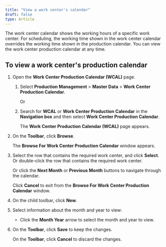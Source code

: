```yaml
---
title: "View a work center's calendar"
draft: false
type: Article
---
```


The work center calendar shows the working hours of a specific work center. For scheduling, the working time shown in the work center calendar overrides the working time shown in the production calendar. You can view the work center production calendar at any time.

## To view a work center's production calendar

1. Open the **Work Center Production Calendar (WCAL)** page.

    1. Select **Production Management** > **Master Data** > **Work Center Production Calendar**.

        Or

    2. Search for **WCAL** or **Work Center Production Calendar** in the **Navigation box** and then select **Work Center Production Calendar**.

        The **Work Center Production Calendar (WCAL)** page appears.

2. On the **Toolbar**, click **Browse**.

    The **Browse For Work Center Production Calendar** window appears.

3. Select the row that contains the required work center, and click **Select**. Or double-click the row that contains the required work center.

    Or click the **Next Month** or **Previous Month** buttons to navigate through the calendar.

    Click **Cancel** to exit from the **Browse For Work Center Production Calendar** window.

4. On the child toolbar, click **New**.

5. Select information about the month and year to view:

   - Click the **Month Year** arrow to select the month and year to view.

6. On the **Toolbar**, click **Save** to keep the changes.

    On the **Toolbar**, click **Cancel** to discard the changes.

​